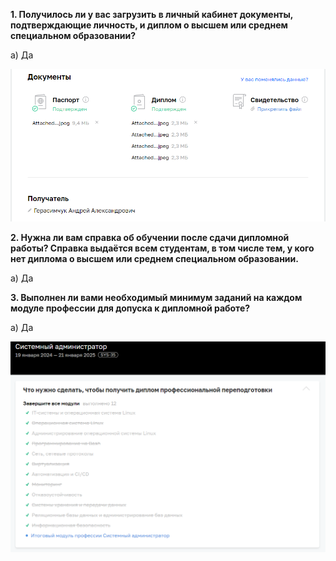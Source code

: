 **1. Получилось ли у вас загрузить в личный кабинет документы, подтверждающие личность, и диплом о высшем или среднем специальном образовании?**

а) Да

![1](https://github.com/AndrejGer/Netology/blob/main/pred_diplom/pred/1.PNG)


**2. Нужна ли вам справка об обучении после сдачи дипломной работы? Справка выдаётся всем студентам, в том числе тем, у кого нет диплома о высшем или среднем специальном образовании.**

а) Да


**3. Выполнен ли вами необходимый минимум заданий на каждом модуле профессии для допуска к дипломной работе?**

а) Да

![2](https://github.com/AndrejGer/Netology/blob/main/pred_diplom/pred/2.PNG)
